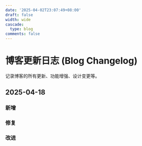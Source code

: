 ```yaml
---
date: '2025-04-02T23:07:49+08:00'
draft: false
width: wide
cascade:
  type: blog
comments: false
---
```


# 博客更新日志 (Blog Changelog)

记录博客的所有更新、功能增强、设计变更等。

## 2025-04-18

### 新增

### 修复

### 改进